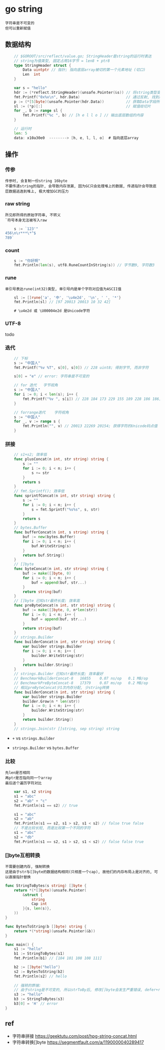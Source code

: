 # go string

    字符串是不可变的
    但可以重新赋值

## 数据结构

```go
    // $GOROOT/src/reflect/value.go; StringHeader是string的运行时表达
    // string为值类型, 固定占用16字节 = len8 + ptr8
    type StringHeader struct {
        Data uintptr // 指针; 指向底层array被切的第一个元素地址 (切口)
        Len  int
    }
```

```go
	var s = "hello"
	hdr := (*reflect.StringHeader)(unsafe.Pointer(&s)) // 将string类型变量地址显式
	fmt.Printf("0x%x\n", hdr.Data)                     // 通过反射, 找到底层数组地址 0x10a30e0
	p := (*[5]byte)(unsafe.Pointer(hdr.Data))          // 获取Data字段所指向的数组的指针
	sl := (*p)[:]                                      // 赋值给切片
	for _, b := range sl {
		fmt.Printf("%c ", b) // [h e l l o ] // 输出底层数组的内容
	}

    // 运行时 
    len: 5
    data: x10a30e0  --------> [h, e, l, l, o]  # 指向底层array

```

## 操作

### 传参

    传参时, 会复制一份string 16byte
    不要传递string的指针, 会导致内存泄漏, 因为GC只会处理堆上的数据, 传递指针会导致底层数据逃逸到堆上, 极大增加GC的压力

### raw string

    所见即所得的原始字符串, 不转义
    `符号本身无法被写入raw

```go
	s := `123'"
456\n\r***\*^$
789`
```

### count

```go
	s := "你好啊"
	fmt.Println(len(s), utf8.RuneCountInString(s)) // 字节数9, 字符数3
```

### rune

    单引号表达rune(int32)类型, 单引号内是单个字符对应值为ASCII值

```go
	sl := []rune{'a', '中', '\u4e2d', '\n', ' ', '*'}
    fmt.Println(sl) // [97 20013 20013 10 32 42]

    # \u4e2d 或 \U00004e2d 是Unicode字符
```

### UTF-8

todo

### 迭代

```go
    // 下标
	s := "中国人"
	fmt.Printf("%v %T", s[0], s[0]) // 228 uint8; 得到字节, 而非字符

    s[0] = "e" // error: 字符串是不可变的

```

```go
    // for 迭代   字节视角
	s := "中国人"
	for i := 0; i < len(s); i++ {
		fmt.Printf("%v ", s[i]) // 228 184 173 229 155 189 228 186 186; 获得UTF-8的字节 
	}
```

```go
    // forrange迭代    字符视角
	s := "中国人"
	for _, v := range s {
		fmt.Println("", v) // 20013 22269 20154; 获得字符的Unicode码点值
	}
```

### 拼接

```go
    // s1+s2; 效率低
    func plusConcat(n int, str string) string {
        s := ""
        for i := 0; i < n; i++ {
            s += str
        }
        return s
    }
    // fmt.Sprintf(); 效率低
    func sprintfConcat(n int, str string) string {
        s := ""
        for i := 0; i < n; i++ {
            s = fmt.Sprintf("%s%s", s, str)
        }
        return s
    }
    // bytes.Buffer
    func bufferConcat(n int, s string) string {
        buf := new(bytes.Buffer)
        for i := 0; i < n; i++ {
            buf.WriteString(s)
        }
        return buf.String()
    }
    // []byte
    func byteConcat(n int, str string) string {
        buf := make([]byte, 0)
        for i := 0; i < n; i++ {
            buf = append(buf, str...)
        }
        return string(buf)
    }
    // []byte 已知str最终长度; 效率高
    func preByteConcat(n int, str string) string {
        buf := make([]byte, 0, n*len(str))
        for i := 0; i < n; i++ {
            buf = append(buf, str...)
        }
        return string(buf)
    }
    // strings.Builder
    func builderConcat(n int, str string) string {
        var builder strings.Builder
        for i := 0; i < n; i++ {
            builder.WriteString(str)
        }
        return builder.String()
    }
    // strings.Builder 已知str最终长度; 效率最好
    // BenchmarkBuilderConcat-8   16855    0.07 ns/op   0.1 MB/op       1 allocs/op
    // BenchmarkPreByteConcat-8   17379    0.07 ms/op   0.2 MB/op       2 allocs/op
    // 相比preByteConcat少1次内存分配, 少string转换
    func builderConcat(n int, str string) string {
        var builder strings.Builder
        builder.Grow(n * len(str))
        for i := 0; i < n; i++ {
            builder.WriteString(str)
        }
        return builder.String()
    }
    // strings.Join(str []string, sep string) string
```

- `+` vs `strings.Builder`

- `strings.Builder` vs `bytes.Buffer`

### 比较

    先len是否相同
    再ptr是否指向同一个array
    最后逐个遍历字符对比

```go
	var s1, s2 string
	s1 = "abc"
	s2 = "ab" + "c"
	fmt.Println(s1 == s2) // true

	s1 = "abc"
	s2 = "ab"
	fmt.Println(s1 == s2, s1 > s2, s1 < s2) // false true false
    // 不是比较长短, 而是比较第一个不同的字符
	s1 = "abc"
	s2 = "db"
	fmt.Println(s1 == s2, s1 > s2, s1 < s2) // false false true
```

### []byte互相转换

    不需要创建内存, 强制转换
    这是由于str与[]byte的数据结构相同(只相差一个cap), 故他们的内存布局上是对齐的, 可以直接指针替换

```go
func StringToBytes(s string) []byte {
	return *(*[]byte)(unsafe.Pointer(
		&struct {
			string
			Cap int
		}{s, len(s)},
	))
}

func BytesToString(b []byte) string {
	return *(*string)(unsafe.Pointer(&b))
}

func main() {
    s1 := "hello"
    b1 := StringToBytes(s1)
    fmt.Println(b1) // [104 101 108 108 111]

    b2 := []byte("hello")
    s2 := BytesToString(b2)
    fmt.Println(s2) // hello
    
    // 强转的弊端:
    // 由于string是不可变的, 所以strToBy后, 修改[]byte会发生严重错误, defer+recover也无法捕获
    s3 := "hello"
    b3 := StringToBytes(s3)
    b3[0] = 'H' // error
}
```

## ref

- 字符串拼接 <https://geektutu.com/post/hpg-string-concat.html>
- 字符串转换[]byte <https://segmentfault.com/a/1190000040289417>